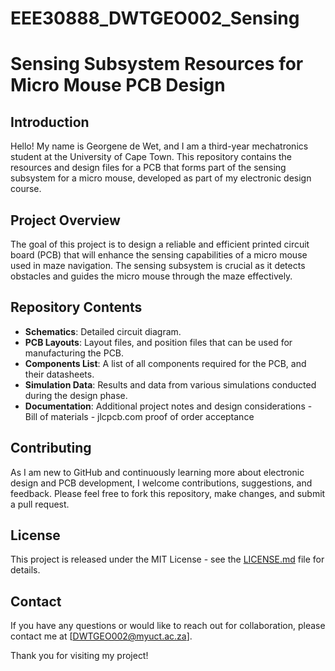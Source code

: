 # EEE30888_DWTGEO002_Sensing
# Sensing Subsystem Resources for Micro Mouse PCB Design

## Introduction
Hello! My name is Georgene de Wet, and I am a third-year mechatronics student at the University of Cape Town. This repository contains the resources and design files for a PCB that forms part of the sensing subsystem for a micro mouse, developed as part of my electronic design course.

## Project Overview
The goal of this project is to design a reliable and efficient printed circuit board (PCB) that will enhance the sensing capabilities of a micro mouse used in maze navigation. The sensing subsystem is crucial as it detects obstacles and guides the micro mouse through the maze effectively.

## Repository Contents
- **Schematics**: Detailed circuit diagram.
- **PCB Layouts**: Layout files, and position files that can be used for manufacturing the PCB.
- **Components List**: A list of all components required for the PCB, and their datasheets.
- **Simulation Data**: Results and data from various simulations conducted during the design phase.
- **Documentation**: Additional project notes and design considerations
                      - Bill of materials
                      - jlcpcb.com proof of order acceptance

## Contributing
As I am new to GitHub and continuously learning more about electronic design and PCB development, I welcome contributions, suggestions, and feedback. Please feel free to fork this repository, make changes, and submit a pull request.

## License
This project is released under the MIT License - see the [LICENSE.md](LICENSE.md) file for details.

## Contact
If you have any questions or would like to reach out for collaboration, please contact me at [DWTGEO002@myuct.ac.za].

Thank you for visiting my project!
